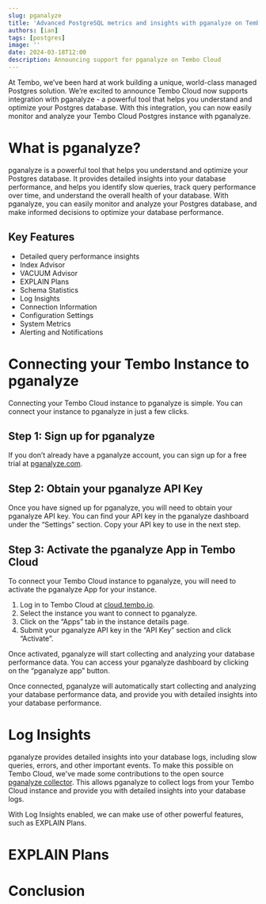 ```yaml
---
slug: pganalyze
title: 'Advanced PostgreSQL metrics and insights with pganalyze on Tembo Cloud'
authors: [ian]
tags: [postgres]
image: ''
date: 2024-03-18T12:00
description: Announcing support for pganalyze on Tembo Cloud
---
```


At Tembo, we’ve been hard at work building a unique, world-class managed Postgres solution.
We’re excited to announce Tembo Cloud now supports integration with pganalyze - a powerful tool that helps
you understand and optimize your Postgres database. With this integration, you can now easily monitor and analyze your
Tembo Cloud Postgres instance with pganalyze.

# What is pganalyze?
pganalyze is a powerful tool that helps you understand and optimize your Postgres database. It provides detailed insights
into your database performance, and helps you identify slow queries, track query performance over time, and understand
the overall health of your database. With pganalyze, you can easily monitor and analyze your Postgres database, and make
informed decisions to optimize your database performance.

## Key Features
- Detailed query performance insights
- Index Advisor
- VACUUM Advisor
- EXPLAIN Plans
- Schema Statistics
- Log Insights
- Connection Information
- Configuration Settings
- System Metrics
- Alerting and Notifications

# Connecting your Tembo Instance to pganalyze
Connecting your Tembo Cloud instance to pganalyze is simple. You can connect your instance to pganalyze in just a few clicks.

## Step 1: Sign up for pganalyze
If you don’t already have a pganalyze account, you can sign up for a free trial at [pganalyze.com](https://pganalyze.com/).

## Step 2: Obtain your pganalyze API Key
Once you have signed up for pganalyze, you will need to obtain your pganalyze API key. You can find your API key in the
pganalyze dashboard under the “Settings” section. Copy your API key to use in the next step.

## Step 3: Activate the pganalyze App in Tembo Cloud
To connect your Tembo Cloud instance to pganalyze, you will need to activate the pganalyze App for your instance.

1. Log in to Tembo Cloud at [cloud.tembo.io](https://cloud.tembo.io/).
2. Select the instance you want to connect to pganalyze.
3. Click on the “Apps” tab in the instance details page.
4. Submit your pganalyze API key in the “API Key” section and click “Activate”.

Once activated, pganalyze will start collecting and analyzing your database performance data. You can access your pganalyze
dashboard by clicking on the “pganalyze app” button.

Once connected, pganalyze will automatically start collecting and analyzing your database performance data, and provide you
with detailed insights into your database performance.

# Log Insights
pganalyze provides detailed insights into your database logs, including slow queries, errors, and other important events.
To make this possible on Tembo Cloud, we've made some contributions to the open source [pganalyze collector](https://github.com/pganalyze/collector/).
This allows pganalyze to collect logs from your Tembo Cloud instance and provide you with detailed insights into your database logs.

With Log Insights enabled, we can make use of other powerful features, such as EXPLAIN Plans.

# EXPLAIN Plans

# Conclusion